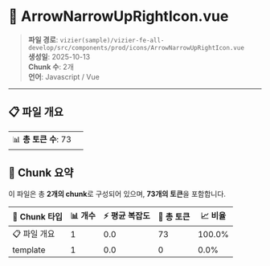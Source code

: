# 📄 ArrowNarrowUpRightIcon.vue

> **파일 경로**: `vizier(sample)/vizier-fe-all-develop/src/components/prod/icons/ArrowNarrowUpRightIcon.vue`  
> **생성일**: 2025-10-13  
> **Chunk 수**: 2개  
> **언어**: Javascript / Vue
---


## 📋 파일 개요

| | |
|--|--|
| 📊 **총 토큰 수**: 73 |  |






## 🧩 Chunk 요약

이 파일은 총 **2개의 chunk**로 구성되어 있으며, **73개의 토큰**을 포함합니다.

| 🧩 Chunk 타입 | 📊 개수 | ⚡ 평균 복잡도 | 📝 총 토큰 | 📈 비율 |
|---------------|--------|-------------|----------|--------|
| 📋 파일 개요 | 1 | 0.0 | 73 | 100.0% |
| template | 1 | 0.0 | 0 | 0.0% |

